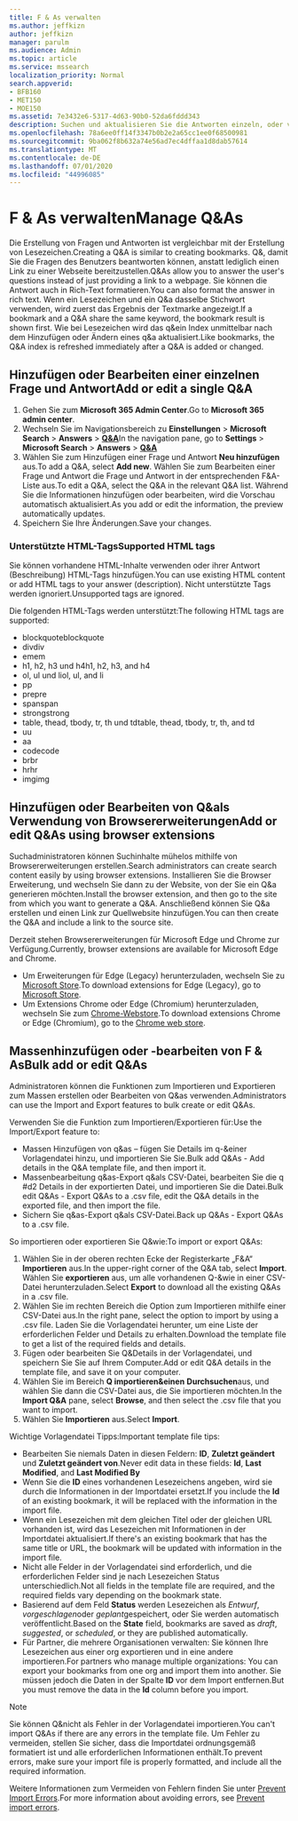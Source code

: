 ```yaml
---
title: F & As verwalten
ms.author: jeffkizn
author: jeffkizn
manager: parulm
ms.audience: Admin
ms.topic: article
ms.service: mssearch
localization_priority: Normal
search.appverid:
- BFB160
- MET150
- MOE150
ms.assetid: 7e3432e6-5317-4d63-90b0-52da6fddd343
description: Suchen und aktualisieren Sie die Antworten einzeln, oder verwenden Sie die verfügbaren Microsoft-Such Tools, um Q&als alle gleichzeitig zu bearbeiten.
ms.openlocfilehash: 78a6ee0ff14f3347b0b2e2a65cc1ee0f68500981
ms.sourcegitcommit: 9ba062f8b632a74e56ad7ec4dffaa1d8dab57614
ms.translationtype: MT
ms.contentlocale: de-DE
ms.lasthandoff: 07/01/2020
ms.locfileid: "44996085"
---
```

# <a name="manage-qas"></a><span data-ttu-id="82c39-103">F & As verwalten</span><span class="sxs-lookup"><span data-stu-id="82c39-103">Manage Q&As</span></span>

<span data-ttu-id="82c39-104">Die Erstellung von Fragen und Antworten ist vergleichbar mit der Erstellung von Lesezeichen.</span><span class="sxs-lookup"><span data-stu-id="82c39-104">Creating a Q&A is similar to creating bookmarks.</span></span> <span data-ttu-id="82c39-105">Q&, damit Sie die Fragen des Benutzers beantworten können, anstatt lediglich einen Link zu einer Webseite bereitzustellen.</span><span class="sxs-lookup"><span data-stu-id="82c39-105">Q&As allow you to answer the user's questions instead of just providing a link to a webpage.</span></span> <span data-ttu-id="82c39-106">Sie können die Antwort auch in Rich-Text formatieren.</span><span class="sxs-lookup"><span data-stu-id="82c39-106">You can also format the answer in rich text.</span></span> <span data-ttu-id="82c39-107">Wenn ein Lesezeichen und ein Q&a dasselbe Stichwort verwenden, wird zuerst das Ergebnis der Textmarke angezeigt.</span><span class="sxs-lookup"><span data-stu-id="82c39-107">If a bookmark and a Q&A share the same keyword, the bookmark result is shown first.</span></span> <span data-ttu-id="82c39-108">Wie bei Lesezeichen wird das q&ein Index unmittelbar nach dem Hinzufügen oder Ändern eines q&a aktualisiert.</span><span class="sxs-lookup"><span data-stu-id="82c39-108">Like bookmarks, the Q&A index is refreshed immediately after a Q&A is added or changed.</span></span>

## <a name="add-or-edit-a-single-qa"></a><span data-ttu-id="82c39-109">Hinzufügen oder Bearbeiten einer einzelnen Frage und Antwort</span><span class="sxs-lookup"><span data-stu-id="82c39-109">Add or edit a single Q&A</span></span>

1. <span data-ttu-id="82c39-110">Gehen Sie zum **Microsoft 365 Admin Center**.</span><span class="sxs-lookup"><span data-stu-id="82c39-110">Go to **Microsoft 365 admin center**.</span></span>
1. <span data-ttu-id="82c39-111">Wechseln Sie im Navigationsbereich zu **Einstellungen**  >  **Microsoft Search**  >  **Answers**  >  [**Q&A**](https://admin.microsoft.com/Adminportal/Home#/MicrosoftSearch/qnas)</span><span class="sxs-lookup"><span data-stu-id="82c39-111">In the navigation pane, go to **Settings** > **Microsoft Search** > **Answers** > [**Q&A**](https://admin.microsoft.com/Adminportal/Home#/MicrosoftSearch/qnas)</span></span>
1. <span data-ttu-id="82c39-112">Wählen Sie zum Hinzufügen einer Frage und Antwort **Neu hinzufügen** aus.</span><span class="sxs-lookup"><span data-stu-id="82c39-112">To add a Q&A, select **Add new**.</span></span>
<span data-ttu-id="82c39-113">Wählen Sie zum Bearbeiten einer Frage und Antwort die Frage und Antwort in der entsprechenden F&A-Liste aus.</span><span class="sxs-lookup"><span data-stu-id="82c39-113">To edit a Q&A, select the Q&A in the relevant Q&A list.</span></span> <span data-ttu-id="82c39-114">Während Sie die Informationen hinzufügen oder bearbeiten, wird die Vorschau automatisch aktualisiert.</span><span class="sxs-lookup"><span data-stu-id="82c39-114">As you add or edit the information, the preview automatically updates.</span></span>
1. <span data-ttu-id="82c39-115">Speichern Sie Ihre Änderungen.</span><span class="sxs-lookup"><span data-stu-id="82c39-115">Save your changes.</span></span>

### <a name="supported-html-tags"></a><span data-ttu-id="82c39-116">Unterstützte HTML-Tags</span><span class="sxs-lookup"><span data-stu-id="82c39-116">Supported HTML tags</span></span>

<span data-ttu-id="82c39-117">Sie können vorhandene HTML-Inhalte verwenden oder ihrer Antwort (Beschreibung) HTML-Tags hinzufügen.</span><span class="sxs-lookup"><span data-stu-id="82c39-117">You can use existing HTML content or add HTML tags to your answer (description).</span></span> <span data-ttu-id="82c39-118">Nicht unterstützte Tags werden ignoriert.</span><span class="sxs-lookup"><span data-stu-id="82c39-118">Unsupported tags are ignored.</span></span>

<span data-ttu-id="82c39-119">Die folgenden HTML-Tags werden unterstützt:</span><span class="sxs-lookup"><span data-stu-id="82c39-119">The following HTML tags are supported:</span></span>

- <span data-ttu-id="82c39-120">blockquote</span><span class="sxs-lookup"><span data-stu-id="82c39-120">blockquote</span></span>
- <span data-ttu-id="82c39-121">div</span><span class="sxs-lookup"><span data-stu-id="82c39-121">div</span></span>
- <span data-ttu-id="82c39-122">em</span><span class="sxs-lookup"><span data-stu-id="82c39-122">em</span></span>
- <span data-ttu-id="82c39-123">h1, h2, h3 und h4</span><span class="sxs-lookup"><span data-stu-id="82c39-123">h1, h2, h3, and h4</span></span>
- <span data-ttu-id="82c39-124">ol, ul und li</span><span class="sxs-lookup"><span data-stu-id="82c39-124">ol, ul, and li</span></span>
- <span data-ttu-id="82c39-125">p</span><span class="sxs-lookup"><span data-stu-id="82c39-125">p</span></span>
- <span data-ttu-id="82c39-126">pre</span><span class="sxs-lookup"><span data-stu-id="82c39-126">pre</span></span>
- <span data-ttu-id="82c39-127">span</span><span class="sxs-lookup"><span data-stu-id="82c39-127">span</span></span>
- <span data-ttu-id="82c39-128">strong</span><span class="sxs-lookup"><span data-stu-id="82c39-128">strong</span></span>
- <span data-ttu-id="82c39-129">table, thead, tbody, tr, th und td</span><span class="sxs-lookup"><span data-stu-id="82c39-129">table, thead, tbody, tr, th, and td</span></span>
- <span data-ttu-id="82c39-130">u</span><span class="sxs-lookup"><span data-stu-id="82c39-130">u</span></span>
- <span data-ttu-id="82c39-131">a</span><span class="sxs-lookup"><span data-stu-id="82c39-131">a</span></span>
- <span data-ttu-id="82c39-132">code</span><span class="sxs-lookup"><span data-stu-id="82c39-132">code</span></span>
- <span data-ttu-id="82c39-133">br</span><span class="sxs-lookup"><span data-stu-id="82c39-133">br</span></span>
- <span data-ttu-id="82c39-134">hr</span><span class="sxs-lookup"><span data-stu-id="82c39-134">hr</span></span>
- <span data-ttu-id="82c39-135">img</span><span class="sxs-lookup"><span data-stu-id="82c39-135">img</span></span>

## <a name="add-or-edit-qas-using-browser-extensions"></a><span data-ttu-id="82c39-136">Hinzufügen oder Bearbeiten von Q&als Verwendung von Browsererweiterungen</span><span class="sxs-lookup"><span data-stu-id="82c39-136">Add or edit Q&As using browser extensions</span></span>

<span data-ttu-id="82c39-137">Suchadministratoren können Suchinhalte mühelos mithilfe von Browsererweiterungen erstellen.</span><span class="sxs-lookup"><span data-stu-id="82c39-137">Search administrators can create search content easily by using browser extensions.</span></span> <span data-ttu-id="82c39-138">Installieren Sie die Browser Erweiterung, und wechseln Sie dann zu der Website, von der Sie ein Q&a generieren möchten.</span><span class="sxs-lookup"><span data-stu-id="82c39-138">Install the browser extension, and then go to the site from which you want to generate a Q&A.</span></span> <span data-ttu-id="82c39-139">Anschließend können Sie Q&a erstellen und einen Link zur Quellwebsite hinzufügen.</span><span class="sxs-lookup"><span data-stu-id="82c39-139">You can then create the Q&A and include a link to the source site.</span></span>

<span data-ttu-id="82c39-140">Derzeit stehen Browsererweiterungen für Microsoft Edge und Chrome zur Verfügung.</span><span class="sxs-lookup"><span data-stu-id="82c39-140">Currently, browser extensions are available for Microsoft Edge and Chrome.</span></span>

- <span data-ttu-id="82c39-141">Um Erweiterungen für Edge (Legacy) herunterzuladen, wechseln Sie zu [Microsoft Store](https://www.microsoft.com/p/microsoft-search-content-creator/9nrqdbcbwq55?activetab=pivot:overviewtab).</span><span class="sxs-lookup"><span data-stu-id="82c39-141">To download extensions for Edge (Legacy), go to [Microsoft Store](https://www.microsoft.com/p/microsoft-search-content-creator/9nrqdbcbwq55?activetab=pivot:overviewtab).</span></span>
- <span data-ttu-id="82c39-142">Um Extensions Chrome oder Edge (Chromium) herunterzuladen, wechseln Sie zum [Chrome-Webstore](https://chrome.google.com/webstore/detail/microsoft-search-content/nocnablpaoeecfmfnjoheefkogmleipm).</span><span class="sxs-lookup"><span data-stu-id="82c39-142">To download extensions Chrome or Edge (Chromium), go to the [Chrome web store](https://chrome.google.com/webstore/detail/microsoft-search-content/nocnablpaoeecfmfnjoheefkogmleipm).</span></span>

## <a name="bulk-add-or-edit-qas"></a><span data-ttu-id="82c39-143">Massenhinzufügen oder -bearbeiten von F & As</span><span class="sxs-lookup"><span data-stu-id="82c39-143">Bulk add or edit Q&As</span></span>

<span data-ttu-id="82c39-144">Administratoren können die Funktionen zum Importieren und Exportieren zum Massen erstellen oder Bearbeiten von Q&as verwenden.</span><span class="sxs-lookup"><span data-stu-id="82c39-144">Administrators can use the Import and Export features to bulk create or edit Q&As.</span></span>

<span data-ttu-id="82c39-145">Verwenden Sie die Funktion zum Importieren/Exportieren für:</span><span class="sxs-lookup"><span data-stu-id="82c39-145">Use the Import/Export feature to:</span></span>

- <span data-ttu-id="82c39-146">Massen Hinzufügen von q&as – fügen Sie Details im q-&einer Vorlagendatei hinzu, und importieren Sie Sie.</span><span class="sxs-lookup"><span data-stu-id="82c39-146">Bulk add Q&As - Add details in the Q&A template file, and then import it.</span></span>
- <span data-ttu-id="82c39-147">Massenbearbeitung q&as-Export q&als CSV-Datei, bearbeiten Sie die q #d2 Details in der exportierten Datei, und importieren Sie die Datei.</span><span class="sxs-lookup"><span data-stu-id="82c39-147">Bulk edit Q&As - Export Q&As to a .csv file, edit the Q&A details in the exported file, and then import the file.</span></span>
- <span data-ttu-id="82c39-148">Sichern Sie q&as-Export q&als CSV-Datei.</span><span class="sxs-lookup"><span data-stu-id="82c39-148">Back up Q&As - Export Q&As to a .csv file.</span></span>

<span data-ttu-id="82c39-149">So importieren oder exportieren Sie Q&wie:</span><span class="sxs-lookup"><span data-stu-id="82c39-149">To import or export Q&As:</span></span>

1. <span data-ttu-id="82c39-150">Wählen Sie in der oberen rechten Ecke der Registerkarte „F&A“ **Importieren** aus.</span><span class="sxs-lookup"><span data-stu-id="82c39-150">In the upper-right corner of the Q&A tab, select **Import**.</span></span>
<span data-ttu-id="82c39-151">Wählen Sie **exportieren** aus, um alle vorhandenen Q-&wie in einer CSV-Datei herunterzuladen.</span><span class="sxs-lookup"><span data-stu-id="82c39-151">Select **Export** to download all the existing Q&As in a .csv file.</span></span>
1. <span data-ttu-id="82c39-152">Wählen Sie im rechten Bereich die Option zum Importieren mithilfe einer CSV-Datei aus.</span><span class="sxs-lookup"><span data-stu-id="82c39-152">In the right pane, select the option to import by using a .csv file.</span></span> <span data-ttu-id="82c39-153">Laden Sie die Vorlagendatei herunter, um eine Liste der erforderlichen Felder und Details zu erhalten.</span><span class="sxs-lookup"><span data-stu-id="82c39-153">Download the template file to get a list of the required fields and details.</span></span>
1. <span data-ttu-id="82c39-154">Fügen oder bearbeiten Sie Q&Details in der Vorlagendatei, und speichern Sie Sie auf Ihrem Computer.</span><span class="sxs-lookup"><span data-stu-id="82c39-154">Add or edit Q&A details in the template file, and save it on your computer.</span></span>
1. <span data-ttu-id="82c39-155">Wählen Sie im Bereich **Q importieren&einen** **Durchsuchen**aus, und wählen Sie dann die CSV-Datei aus, die Sie importieren möchten.</span><span class="sxs-lookup"><span data-stu-id="82c39-155">In the **Import Q&A** pane, select **Browse**, and then select the .csv file that you want to import.</span></span>
1. <span data-ttu-id="82c39-156">Wählen Sie **Importieren** aus.</span><span class="sxs-lookup"><span data-stu-id="82c39-156">Select **Import**.</span></span>

<span data-ttu-id="82c39-157">Wichtige Vorlagendatei Tipps:</span><span class="sxs-lookup"><span data-stu-id="82c39-157">Important template file tips:</span></span>

- <span data-ttu-id="82c39-158">Bearbeiten Sie niemals Daten in diesen Feldern: **ID**, **Zuletzt geändert** und **Zuletzt geändert von**.</span><span class="sxs-lookup"><span data-stu-id="82c39-158">Never edit data in these fields: **Id**, **Last Modified**, and **Last Modified By**</span></span>
- <span data-ttu-id="82c39-159">Wenn Sie die **ID** eines vorhandenen Lesezeichens angeben, wird sie durch die Informationen in der Importdatei ersetzt.</span><span class="sxs-lookup"><span data-stu-id="82c39-159">If you include the **Id** of an existing bookmark, it will be replaced with the information in the import file.</span></span>
- <span data-ttu-id="82c39-160">Wenn ein Lesezeichen mit dem gleichen Titel oder der gleichen URL vorhanden ist, wird das Lesezeichen mit Informationen in der Importdatei aktualisiert.</span><span class="sxs-lookup"><span data-stu-id="82c39-160">If there's an existing bookmark that has the same title or URL, the bookmark will be updated with information in the import file.</span></span>
- <span data-ttu-id="82c39-161">Nicht alle Felder in der Vorlagendatei sind erforderlich, und die erforderlichen Felder sind je nach Lesezeichen Status unterschiedlich.</span><span class="sxs-lookup"><span data-stu-id="82c39-161">Not all fields in the template file are required, and the required fields vary depending on the bookmark state.</span></span>
- <span data-ttu-id="82c39-162">Basierend auf dem Feld **Status** werden Lesezeichen als *Entwurf*, *vorgeschlagen*oder *geplant*gespeichert, oder Sie werden automatisch veröffentlicht.</span><span class="sxs-lookup"><span data-stu-id="82c39-162">Based on the **State** field, bookmarks are saved as *draft*, *suggested*, or *scheduled*, or they are published automatically.</span></span>
- <span data-ttu-id="82c39-163">Für Partner, die mehrere Organisationen verwalten: Sie können Ihre Lesezeichen aus einer org exportieren und in eine andere importieren.</span><span class="sxs-lookup"><span data-stu-id="82c39-163">For partners who manage multiple organizations: You can export your bookmarks from one org and import them into another.</span></span> <span data-ttu-id="82c39-164">Sie müssen jedoch die Daten in der Spalte **ID** vor dem Import entfernen.</span><span class="sxs-lookup"><span data-stu-id="82c39-164">But you must remove the data in the **Id** column before you import.</span></span>

> [!NOTE]
> <span data-ttu-id="82c39-165">Sie können Q&nicht als Fehler in der Vorlagendatei importieren.</span><span class="sxs-lookup"><span data-stu-id="82c39-165">You can't import Q&As if there are any errors in the template file.</span></span> <span data-ttu-id="82c39-166">Um Fehler zu vermeiden, stellen Sie sicher, dass die Importdatei ordnungsgemäß formatiert ist und alle erforderlichen Informationen enthält.</span><span class="sxs-lookup"><span data-stu-id="82c39-166">To prevent errors, make sure your import file is properly formatted, and include all the required information.</span></span>

<span data-ttu-id="82c39-167">Weitere Informationen zum Vermeiden von Fehlern finden Sie unter [Prevent Import Errors](manage-bookmarks.md#prevent-import-errors).</span><span class="sxs-lookup"><span data-stu-id="82c39-167">For more information about avoiding errors, see [Prevent import errors](manage-bookmarks.md#prevent-import-errors).</span></span>
